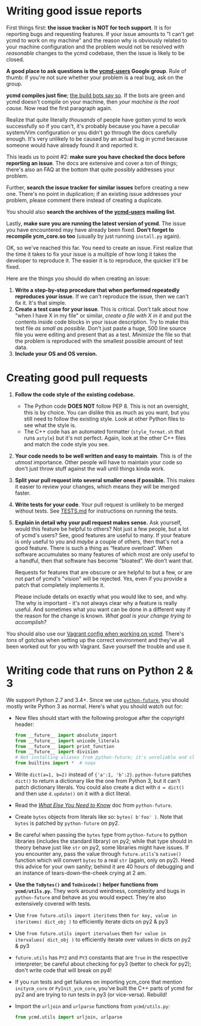 Writing good issue reports
==========================

First things first: **the issue tracker is NOT for tech support**. It is for
reporting bugs and requesting features. If your issue amounts to "I can't get
ycmd to work on my machine" and the reason why is obviously related to your
machine configuration and the problem would not be resolved with _reasonable_
changes to the ycmd codebase, then the issue is likely to be closed.

**A good place to ask questions is the [ycmd-users][] Google group**. Rule of
thumb: if you're not sure whether your problem is a real bug, ask on the group.

**ycmd compiles just fine**; [the build bots say so][build-bots]. If the bots are
green and ycmd doesn't compile on your machine, then _your machine is the root
cause_. Now read the first paragraph again.

Realize that quite literally _thousands_ of people have gotten ycmd to work
successfully so if you can't, it's probably because you have a peculiar
system/Vim configuration or you didn't go through the docs carefully enough.
It's very unlikely to be caused by an actual bug in ycmd because someone would
have already found it and reported it.

This leads us to point #2: **make sure you have checked the docs before
reporting an issue**. The docs are extensive and cover a ton of things; there's
also an FAQ at the bottom that quite possibly addresses your problem.

Further, **search the issue tracker for similar issues** before creating a new
one. There's no point in duplication; if an existing issue addresses your
problem, please comment there instead of creating a duplicate.

You should also **search the archives of the [ycmd-users][] mailing list**.

Lastly, **make sure you are running the latest version of ycmd**. The issue you
have encountered may have already been fixed. **Don't forget to recompile
ycm_core.so too** (usually by just running `install.py` again).

OK, so we've reached this far. You need to create an issue. First realize that
the time it takes to fix your issue is a multiple of how long it takes the
developer to reproduce it. The easier it is to reproduce, the quicker it'll be
fixed.

Here are the things you should do when creating an issue:

1. **Write a step-by-step procedure that when performed repeatedly reproduces
   your issue.** If we can't reproduce the issue, then we can't fix it. It's
   that simple.
2. **Create a test case for your issue**. This is critical. Don't talk about how
   "when I have X in my file" or similar, _create a file with X in it_ and put
   the contents inside code blocks in your issue description. Try to make this
   test file _as small as possible_. Don't just paste a huge, 500 line source
   file you were editing and present that as a test. _Minimize_ the file so that
   the problem is reproduced with the smallest possible amount of test data.
3. **Include your OS and OS version.**


Creating good pull requests
===========================

1.  **Follow the code style of the existing codebase.**
    - The Python code **DOES NOT** follow PEP 8. This is not an oversight, this
      is by choice. You can dislike this as much as you want, but you still need
      to follow the existing style. Look at other Python files to see what the
      style is.
    - The C++ code has an automated formatter (`style_format.sh` that runs
      `astyle`) but it's not perfect. Again, look at the other C++ files and
      match the code style you see.

2.  **Your code needs to be well written and easy to maintain**. This is of the
    _utmost_ importance. Other people will have to maintain your code so don't
    just throw stuff against the wall until things kinda work.

3.  **Split your pull request into several smaller ones if possible.** This
    makes it easier to review your changes, which means they will be merged
    faster.

4.  **Write tests for your code**. Your pull request is unlikely to be merged
    without tests. See [TESTS.md][ycmd-tests] for instructions on running the
    tests.

5.  **Explain in detail why your pull request makes sense.** Ask yourself, would
    this feature be helpful to others? Not just a few people, but a lot of
    ycmd's users? See, good features are useful to many. If your feature is only
    useful to you and _maybe_ a couple of others, then that's not a good
    feature.  There is such a thing as “feature overload”. When software
    accumulates so many features of which most are only useful to a handful,
    then that software has become “bloated”. We don't want that.

    Requests for features that are obscure or are helpful to but a few, or are
    not part of ycmd's "vision" will be rejected. Yes, even if you provide a
    patch that completely implements it.

    Please include details on exactly what you would like to see, and why. The
    why is important - it's not always clear why a feature is really useful. And
    sometimes what you want can be done in a different way if the reason for the
    change is known. _What goal is your change trying to accomplish?_

You should also use our [Vagrant config when working on ycmd][dev-setup].
There's _tons_ of gotchas when setting up the correct environment and they've
all been worked out for you with Vagrant. Save yourself the trouble and use it.


Writing code that runs on Python 2 & 3
======================================

We support Python 2.7 and 3.4+. Since we use
[`python-future`][python-future], you should mostly write Python 3 as normal.
Here's what you should watch out for:

- New files should start with the following prologue after the copyright header:

    ```python
    from __future__ import absolute_import
    from __future__ import unicode_literals
    from __future__ import print_function
    from __future__ import division
    # Not installing aliases from python-future; it's unreliable and slow.
    from builtins import *  # noqa
    ```

- Write `dict(a=1, b=2)` instead of `{'a':1, 'b':2}`. `python-future` patches
  `dict()` to return a dictionary like the one from Python 3, but it can't patch
  dictionary literals. You could also create a dict with `d = dict()` and then
  use `d.update()` on it with a dict literal.
- Read the [_What Else You Need to Know_][what-else] doc from `python-future`.
- Create `bytes` objects from literals like so: `bytes( b'foo' )`. Note that
  `bytes` is patched by `python-future` on py2.
- Be careful when passing the `bytes` type from `python-future` to python
  libraries (includes the standard library) on py2; while that type should in
  theory behave just like `str` on py2, some libraries might have issues. If you
  encounter any, pass the value through `future.utils`'s `native()` function
  which will convert `bytes` to a real `str` (again, only on py2). Heed this
  advice for your own sanity; behind it are 40 hours of debugging and an
  instance of tears-down-the-cheek crying at 2 am.
- **Use the `ToBytes()` and `ToUnicode()` helper functions from
  `ycmd/utils.py`.** They work around weirdness, complexity and bugs in
  `python-future` and behave as you would expect. They're also extensively
  covered with tests.
- Use `from future.utils import iteritems`
  then `for key, value in iteritems( dict_obj )` to efficiently iterate dicts on
  py2 & py3
- Use `from future.utils import itervalues` then `for value in itervalues(
  dict_obj )` to efficiently iterate over values in dicts on py2 & py3
- `future.utils` has `PY2` and `PY3` constants that are `True` in the respective
  interpreter; be careful about checking for py3 (better to check for py2);
  don't write code that will break on py4!
- If you run tests and get failures on importing ycm_core that mention
  `initycm_core` or `PyInit_ycm_core`, you've built the C++ parts of ycmd for
  py2 and are trying to run tests in py3 (or vice-versa). Rebuild!
- Import the `urljoin` and `urlparse` functions from `ycmd/utils.py`:

    ```python
    from ycmd.utils import urljoin, urlparse
    ```


[build-bots]: https://travis-ci.org/Valloric/ycmd
[ycmd-users]: https://groups.google.com/forum/?hl=en#!forum/ycmd-users
[ycmd-tests]: https://github.com/Valloric/ycmd/blob/master/TESTS.md
[dev-setup]: https://github.com/Valloric/ycmd/blob/master/DEV_SETUP.md
[python-future]: http://python-future.org/index.html
[what-else]: http://python-future.org/what_else.html
